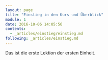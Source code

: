 ```yaml
---
layout: page
title: "Einstieg in den Kurs und Überblick"
module: 1
date: 2016-10-06 14:05:56
contents:
  - _articles/einstieg/einstieg.md
following: _articles/einstieg.md
---
```



Das ist die erste Lektion der ersten Einheit.
